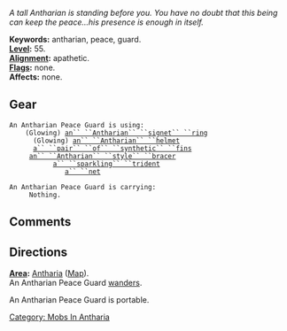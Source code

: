 *A tall Antharian is standing before you. You have no doubt that this
being can keep the peace...his presence is enough in itself.*

**Keywords:** antharian, peace, guard.  
**[Level](Level "wikilink"):** 55.  
**[Alignment](Alignment "wikilink"):** apathetic.  
**[Flags](:Category:_Mob_Types "wikilink"):** none.  
**Affects:** none.  

## Gear

`An Antharian Peace Guard is using:`  
<worn on finger>`    (Glowing) `[`an`` ``Antharian`` ``signet`` ``ring`](Antharian_Signet_Ring "wikilink")  
<worn on head>`      (Glowing) `[`an`` ``Antharian`` ``helmet`](Antharian_Helmet "wikilink")  
<worn on legs>`      `[`a`` ``pair`` ``of`` ``synthetic`` ``fins`](Pair_Of_Synthetic_Fins "wikilink")  
<worn on wrist>`     `[`an`` ``Antharian`` ``style`` ``bracer`](Antharian_Style_Bracer "wikilink")  
<wielded>`           `[`a`` ``sparkling`` ``trident`](Sparkling_Trident "wikilink")  
<held>`              `[`a`` ``net`](Net_(Antharia) "wikilink")

`An Antharian Peace Guard is carrying:`  
`     Nothing.`

## Comments

## Directions

**[Area](:Category:_Areas "wikilink"):**
[Antharia](:Category:_Antharia "wikilink")
([Map](Antharia_Map "wikilink")).  
An Antharian Peace Guard [wanders](Wandering_Mobs "wikilink").

An Antharian Peace Guard is portable.  

[Category: Mobs In Antharia](Category:_Mobs_In_Antharia "wikilink")
